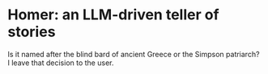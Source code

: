 # Homer: an LLM-driven teller of stories

Is it named after the blind bard of ancient Greece or the Simpson patriarch? I leave that decision to the user.